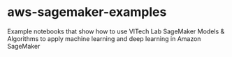 # aws-sagemaker-examples
Example notebooks that show how to use VITech Lab SageMaker Models &amp; Algorithms to apply machine learning and deep learning in Amazon SageMaker
